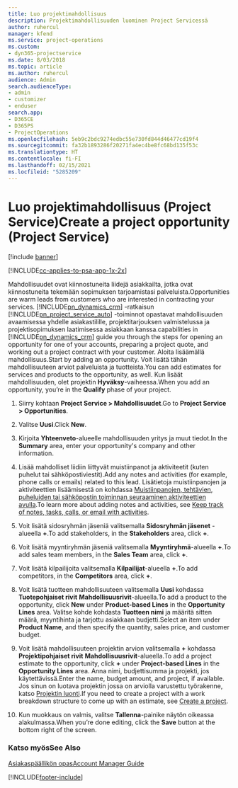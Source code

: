 ```yaml
---
title: Luo projektimahdollisuus
description: Projektimahdollisuuden luominen Project Servicessä
author: ruhercul
manager: kfend
ms.service: project-operations
ms.custom:
- dyn365-projectservice
ms.date: 8/03/2018
ms.topic: article
ms.author: ruhercul
audience: Admin
search.audienceType:
- admin
- customizer
- enduser
search.app:
- D365CE
- D365PS
- ProjectOperations
ms.openlocfilehash: 5eb9c2bdc9274edbc55e730fd844d46477cd19f4
ms.sourcegitcommit: fa32b1893286f20271fa4ec4be8fc68bd135f53c
ms.translationtype: HT
ms.contentlocale: fi-FI
ms.lasthandoff: 02/15/2021
ms.locfileid: "5285209"
---
```

# <a name="create-a-project-opportunity-project-service"></a><span data-ttu-id="9cb1f-103">Luo projektimahdollisuus (Project Service)</span><span class="sxs-lookup"><span data-stu-id="9cb1f-103">Create a project opportunity (Project Service)</span></span>

[!include [banner](../includes/psa-now-project-operations.md)]

[!INCLUDE[cc-applies-to-psa-app-1x-2x](../includes/cc-applies-to-psa-app-1x-2x.md)]

<span data-ttu-id="9cb1f-104">Mahdollisuudet ovat kiinnostuneita liidejä asiakkailta, jotka ovat kiinnostuneita tekemään sopimuksen tarjoamistasi palveluista.</span><span class="sxs-lookup"><span data-stu-id="9cb1f-104">Opportunities are warm leads from customers who are interested in contracting your services.</span></span> [!INCLUDE[pn_dynamics_crm](../includes/pn-dynamics-crm.md)] <span data-ttu-id="9cb1f-105">-ratkaisun [!INCLUDE[pn_project_service_auto](../includes/pn-project-service-auto.md)] -toiminnot opastavat mahdollisuuden avaamisessa yhdelle asiakastilille, projektitarjouksen valmistelussa ja projektisopimuksen laatimisessa asiakkaan kanssa.</span><span class="sxs-lookup"><span data-stu-id="9cb1f-105">capabilities in [!INCLUDE[pn_dynamics_crm](../includes/pn-dynamics-crm.md)] guide you through the steps for opening an opportunity for one of your accounts, preparing a project quote, and working out a project contract with your customer.</span></span> <span data-ttu-id="9cb1f-106">Aloita lisäämällä mahdollisuus.</span><span class="sxs-lookup"><span data-stu-id="9cb1f-106">Start by adding an opportunity.</span></span> <span data-ttu-id="9cb1f-107">Voit lisätä tähän mahdollisuuteen arviot palveluista ja tuotteista.</span><span class="sxs-lookup"><span data-stu-id="9cb1f-107">You can add estimates for services and products to the opportunity, as well.</span></span> <span data-ttu-id="9cb1f-108">Kun lisäät mahdollisuuden, olet projektin **Hyväksy**-vaiheessa.</span><span class="sxs-lookup"><span data-stu-id="9cb1f-108">When you add an opportunity, you’re in the **Qualify** phase of your project.</span></span>  
  
1.  <span data-ttu-id="9cb1f-109">Siirry kohtaan **Project Service > Mahdollisuudet**.</span><span class="sxs-lookup"><span data-stu-id="9cb1f-109">Go to **Project Service > Opportunities**.</span></span>  
  
2.  <span data-ttu-id="9cb1f-110">Valitse **Uusi**.</span><span class="sxs-lookup"><span data-stu-id="9cb1f-110">Click **New**.</span></span>  
  
3.  <span data-ttu-id="9cb1f-111">Kirjoita **Yhteenveto**-alueelle mahdollisuuden yritys ja muut tiedot.</span><span class="sxs-lookup"><span data-stu-id="9cb1f-111">In the **Summary** area, enter your opportunity's company and other information.</span></span>  
  
4.  <span data-ttu-id="9cb1f-112">Lisää mahdolliset liidiin liittyvät muistiinpanot ja aktiviteetit (kuten puhelut tai sähköpostiviestit).</span><span class="sxs-lookup"><span data-stu-id="9cb1f-112">Add any notes and activities (for example, phone calls or emails) related to this lead.</span></span> <span data-ttu-id="9cb1f-113">Lisätietoja muistiinpanojen ja aktiviteettien lisäämisestä on kohdassa [Muistiinpanojen, tehtävien, puheluiden tai sähköpostin toiminnan seuraaminen aktiviteettien avulla](https://docs.microsoft.com/dynamics365/customerengagement/on-premises/basics/work-with-activities).</span><span class="sxs-lookup"><span data-stu-id="9cb1f-113">To learn more about adding notes and activities, see [Keep track of notes, tasks, calls, or email with activities](https://docs.microsoft.com/dynamics365/customerengagement/on-premises/basics/work-with-activities).</span></span>  
  
5.  <span data-ttu-id="9cb1f-114">Voit lisätä sidosryhmän jäseniä valitsemalla **Sidosryhmän jäsenet** -alueella **+**.</span><span class="sxs-lookup"><span data-stu-id="9cb1f-114">To add stakeholders, in the **Stakeholders** area, click **+**.</span></span>  
  
6.  <span data-ttu-id="9cb1f-115">Voit lisätä myyntiryhmän jäseniä valitsemalla **Myyntiryhmä**-alueella **+**.</span><span class="sxs-lookup"><span data-stu-id="9cb1f-115">To add sales team members, in the **Sales Team** area, click **+**.</span></span>  
  
7.  <span data-ttu-id="9cb1f-116">Voit lisätä kilpailijoita valitsemalla **Kilpailijat**-alueella **+**.</span><span class="sxs-lookup"><span data-stu-id="9cb1f-116">To add competitors, in the **Competitors** area, click **+**.</span></span>  
  
8.  <span data-ttu-id="9cb1f-117">Voit lisätä tuotteen mahdollisuuteen valitsemalla **Uusi** kohdassa **Tuotepohjaiset rivit** **Mahdollisuusrivit**-alueella.</span><span class="sxs-lookup"><span data-stu-id="9cb1f-117">To add a product to the opportunity, click **New** under **Product-based Lines** in the **Opportunity Lines** area.</span></span> <span data-ttu-id="9cb1f-118">Valitse kohde kohdasta **Tuotteen nimi** ja määritä sitten määrä, myyntihinta ja tarjottu asiakkaan budjetti.</span><span class="sxs-lookup"><span data-stu-id="9cb1f-118">Select an item under **Product Name**, and then specify the quantity, sales price, and customer budget.</span></span>  
  
9. <span data-ttu-id="9cb1f-119">Voit lisätä mahdollisuuteen projektin arvion valitsemalla **+** kohdassa **Projektipohjaiset rivit** **Mahdollisuusrivit**-alueella.</span><span class="sxs-lookup"><span data-stu-id="9cb1f-119">To add a project estimate to the opportunity, click **+** under **Project-based Lines** in the **Opportunity Lines** area.</span></span> <span data-ttu-id="9cb1f-120">Anna nimi, budjettisumma ja projekti, jos käytettävissä.</span><span class="sxs-lookup"><span data-stu-id="9cb1f-120">Enter the name, budget amount, and project, if available.</span></span> <span data-ttu-id="9cb1f-121">Jos sinun on luotava projektin jossa on arviolla varustettu työrakenne, katso [Projektin luonti](../psa/create-project.md).</span><span class="sxs-lookup"><span data-stu-id="9cb1f-121">If you need to create a project with a work breakdown structure to come up with an estimate, see [Create a project](../psa/create-project.md).</span></span>  
  
10. <span data-ttu-id="9cb1f-122">Kun muokkaus on valmis, valitse **Tallenna**-painike näytön oikeassa alakulmassa.</span><span class="sxs-lookup"><span data-stu-id="9cb1f-122">When you’re done editing, click the **Save** button at the bottom right of the screen.</span></span>  
  
### <a name="see-also"></a><span data-ttu-id="9cb1f-123">Katso myös</span><span class="sxs-lookup"><span data-stu-id="9cb1f-123">See Also</span></span>  
 [<span data-ttu-id="9cb1f-124">Asiakaspäällikön opas</span><span class="sxs-lookup"><span data-stu-id="9cb1f-124">Account Manager Guide</span></span>](../psa/account-manager-guide.md)


[!INCLUDE[footer-include](../includes/footer-banner.md)]